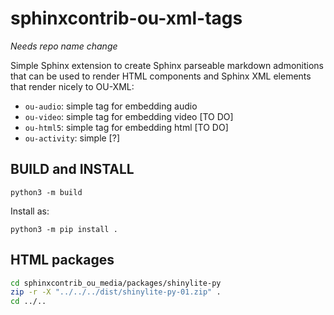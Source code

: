 # sphinxcontrib-ou-xml-tags

*Needs repo name change*

Simple Sphinx extension to create Sphinx parseable markdown admonitions that can be used to render HTML components and Sphinx XML elements that render nicely to OU-XML:

- `ou-audio`: simple tag for embedding audio
- `ou-video`: simple tag for embedding video [TO DO]
- `ou-html5`: simple tag for embedding html [TO DO]
- `ou-activity`: simple [?]

## BUILD and INSTALL

`python3 -m build`

Install as:

`python3 -m pip install .`

## HTML packages

```bash
cd sphinxcontrib_ou_media/packages/shinylite-py
zip -r -X "../../../dist/shinylite-py-01.zip" .
cd ../..
```